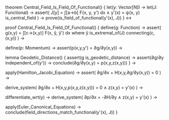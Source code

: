 theorem Central_Field_Is_Field_Of_Functional() {
  let(y: Vector[N]) →
  let(J: Functional) →
  assert(
    J[y] = ∫[a→b] F(x, y, y') dx ∧
    y'(x) = ψ(x, y) is_central_field
  ) →
  prove(is_field_of_functional(y'(x), J))
} ↔

proof Central_Field_Is_Field_Of_Functional() {
  define(g: Function) →
  assert(
    g(x,y) = ∫[c→(x,y)] F(x, ŷ, ŷ') dx
    where ŷ is_extremal_of(J) connecting(c, (x,y))
  ) →
  
  define(p: Momentum) →
  assert(p(x,y,y') = ∂g/∂y(x,y)) →
  
  lemma Geodetic_Distance() {
    assert(g is_geodetic_distance) →
    assert(∂g/∂y independent_of(y')) →
    conclude(∂g/∂y(x,y) = p(x,y,z(x,y)))
  } →
  
  apply(Hamilton_Jacobi_Equation) →
  assert(
    ∂g/∂x + H(x,y,∂g/∂y(x,y)) = 0
  ) →
  
  derive_system(
    ∂g/∂x + H(x,y,p(x,y,z(x,y))) = 0 ∧
    z(x,y) = y'(x)
  ) →
  
  differentiate_wrt(y) →
  derive_system(
    ∂p/∂x = -∂H/∂y ∧
    z(x,y) = y'(x)
  ) →
  
  apply(Euler_Canonical_Equations) →
  conclude(field_directions_match_functional(y'(x), J))
}